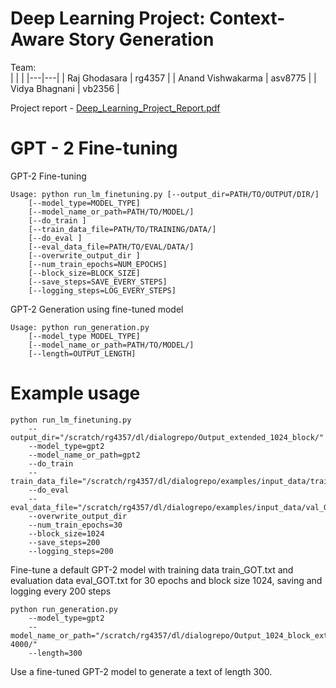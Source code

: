 # Deep Learning Project: Context-Aware Story Generation


Team:<br>
| | |
|---|---|
| Raj Ghodasara | rg4357 |
| Anand Vishwakarma | asv8775 |
| Vidya Bhagnani | vb2356 |

Project report - [Deep_Learning_Project_Report.pdf](Deep_Learning_Project_Report.pdf)

# 
# GPT - 2 Fine-tuning

GPT-2 Fine-tuning
```
Usage: python run_lm_finetuning.py [--output_dir=PATH/TO/OUTPUT/DIR/] 
    [--model_type=MODEL_TYPE] 
    [--model_name_or_path=PATH/TO/MODEL/] 
    [--do_train ]
    [--train_data_file=PATH/TO/TRAINING/DATA/] 
    [--do_eval ]
    [--eval_data_file=PATH/TO/EVAL/DATA/] 
    [--overwrite_output_dir ]
    [--num_train_epochs=NUM_EPOCHS]
    [--block_size=BLOCK_SIZE]
    [--save_steps=SAVE_EVERY_STEPS]
    [--logging_steps=LOG_EVERY_STEPS]
```

GPT-2 Generation using fine-tuned model
```
Usage: python run_generation.py 
    [--model_type MODEL_TYPE] 
    [--model_name_or_path=PATH/TO/MODEL/] 
    [--length=OUTPUT_LENGTH]
```

# Example usage
```
python run_lm_finetuning.py 
    --output_dir="/scratch/rg4357/dl/dialogrepo/Output_extended_1024_block/" 
    --model_type=gpt2 
    --model_name_or_path=gpt2 
    --do_train 
    --train_data_file="/scratch/rg4357/dl/dialogrepo/examples/input_data/train_GOT.txt" 
    --do_eval 
    --eval_data_file="/scratch/rg4357/dl/dialogrepo/examples/input_data/val_GOT.txt" 
    --overwrite_output_dir 
    --num_train_epochs=30 
    --block_size=1024 
    --save_steps=200 
    --logging_steps=200
```
Fine-tune a default GPT-2 model with training data train_GOT.txt and evaluation data eval_GOT.txt for 30 epochs and block size 1024, saving and logging every 200 steps

```
python run_generation.py 
    --model_type=gpt2 
    --model_name_or_path="/scratch/rg4357/dl/dialogrepo/Output_1024_block_extended/FT_512_select_dialogues/checkpoint-4000/" 
    --length=300
```
Use a fine-tuned GPT-2 model to generate a text of length 300.